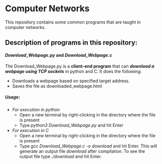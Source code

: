 # Computer Networks
 This repository contains some common programs that are taught in computer networks.
## Description of programs in this repository:
#### *Download_Webpage.py* and *Download_Webpage.c*
 The Download_Webpage.py is a **client-end program** that can **_download a webpage using TCP sockets_** in python and C. It does the following:
 * Downloads a webpage based on specified target address.
 * Saves the file as downloaded_webpage.html
##### Usage:
  * *For execution in python*
    * Open a new terminal by right-clicking in the directory where the file is present
    * Type *_python3 Download_Webpage.py_* and hit Enter
  * *For execution in C*
    * Open a new terminal by right-clicking in the directory where the file is present
    * Type *_gcc Download_Webpage.c -o download_* and hit Enter. This will generate an output file *download* after compilation. To see the output file type *_./download_* and hit Enter.
